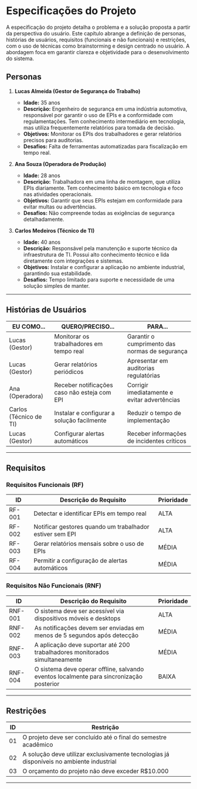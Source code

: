 # Especificações do Projeto

A especificação do projeto detalha o problema e a solução proposta a partir da perspectiva do usuário. Este capítulo abrange a definição de personas, histórias de usuários, requisitos (funcionais e não funcionais) e restrições, com o uso de técnicas como brainstorming e design centrado no usuário. A abordagem foca em garantir clareza e objetividade para o desenvolvimento do sistema.

## Personas  

1. **Lucas Almeida (Gestor de Segurança do Trabalho)**  
   - **Idade:** 35 anos  
   - **Descrição:** Engenheiro de segurança em uma indústria automotiva, responsável por garantir o uso de EPIs e a conformidade com regulamentações. Tem conhecimento intermediário em tecnologia, mas utiliza frequentemente relatórios para tomada de decisão.  
   - **Objetivos:** Monitorar os EPIs dos trabalhadores e gerar relatórios precisos para auditorias.  
   - **Desafios:** Falta de ferramentas automatizadas para fiscalização em tempo real.  

2. **Ana Souza (Operadora de Produção)**  
   - **Idade:** 28 anos  
   - **Descrição:** Trabalhadora em uma linha de montagem, que utiliza EPIs diariamente. Tem conhecimento básico em tecnologia e foco nas atividades operacionais.  
   - **Objetivos:** Garantir que seus EPIs estejam em conformidade para evitar multas ou advertências.  
   - **Desafios:** Não compreende todas as exigências de segurança detalhadamente.  

3. **Carlos Medeiros (Técnico de TI)**  
   - **Idade:** 40 anos  
   - **Descrição:** Responsável pela manutenção e suporte técnico da infraestrutura de TI. Possui alto conhecimento técnico e lida diretamente com integrações e sistemas.  
   - **Objetivos:** Instalar e configurar a aplicação no ambiente industrial, garantindo sua estabilidade.  
   - **Desafios:** Tempo limitado para suporte e necessidade de uma solução simples de manter.  

---

## Histórias de Usuários

| EU COMO...              | QUERO/PRECISO...                                 | PARA...                                      |  
|--------------------------|-------------------------------------------------|---------------------------------------------|  
| Lucas (Gestor)           | Monitorar os trabalhadores em tempo real        | Garantir o cumprimento das normas de segurança |  
| Lucas (Gestor)           | Gerar relatórios periódicos                     | Apresentar em auditorias regulatórias       |  
| Ana (Operadora)          | Receber notificações caso não esteja com EPI    | Corrigir imediatamente e evitar advertências |  
| Carlos (Técnico de TI)   | Instalar e configurar a solução facilmente      | Reduzir o tempo de implementação            |  
| Lucas (Gestor)           | Configurar alertas automáticos                  | Receber informações de incidentes críticos  |  

---
## Requisitos  

### **Requisitos Funcionais (RF)**  

| ID     | Descrição do Requisito                               | Prioridade |  
|--------|-----------------------------------------------------|------------|  
| RF-001 | Detectar e identificar EPIs em tempo real           | ALTA       |  
| RF-002 | Notificar gestores quando um trabalhador estiver sem EPI | ALTA       |  
| RF-003 | Gerar relatórios mensais sobre o uso de EPIs         | MÉDIA      |  
| RF-004 | Permitir a configuração de alertas automáticos       | MÉDIA      |  

### **Requisitos Não Funcionais (RNF)**  

| ID      | Descrição do Requisito                              | Prioridade |  
|---------|----------------------------------------------------|------------|  
| RNF-001 | O sistema deve ser acessível via dispositivos móveis e desktops | ALTA       |  
| RNF-002 | As notificações devem ser enviadas em menos de 5 segundos após detecção | MÉDIA      |  
| RNF-003 | A aplicação deve suportar até 200 trabalhadores monitorados simultaneamente | MÉDIA      |  
| RNF-004 | O sistema deve operar offline, salvando eventos localmente para sincronização posterior | BAIXA      |  

---

## Restrições  

| ID  | Restrição                                                |  
|-----|----------------------------------------------------------|  
| 01  | O projeto deve ser concluído até o final do semestre acadêmico |  
| 02  | A solução deve utilizar exclusivamente tecnologias já disponíveis no ambiente industrial |  
| 03  | O orçamento do projeto não deve exceder R$10.000         |  

--- 
